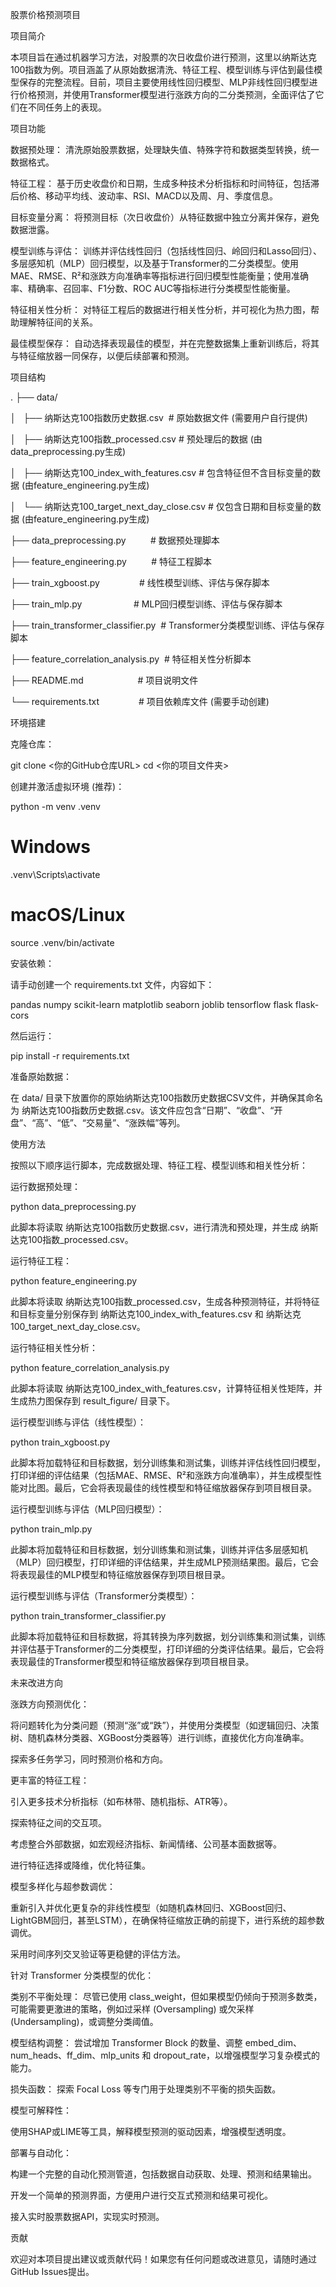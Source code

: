 股票价格预测项目

项目简介

本项目旨在通过机器学习方法，对股票的次日收盘价进行预测，这里以纳斯达克100指数为例。项目涵盖了从原始数据清洗、特征工程、模型训练与评估到最佳模型保存的完整流程。目前，项目主要使用线性回归模型、MLP非线性回归模型进行价格预测，并使用Transformer模型进行涨跌方向的二分类预测，全面评估了它们在不同任务上的表现。

项目功能

数据预处理： 清洗原始股票数据，处理缺失值、特殊字符和数据类型转换，统一数据格式。

特征工程： 基于历史收盘价和日期，生成多种技术分析指标和时间特征，包括滞后价格、移动平均线、波动率、RSI、MACD以及周、月、季度信息。

目标变量分离： 将预测目标（次日收盘价）从特征数据中独立分离并保存，避免数据泄露。

模型训练与评估： 训练并评估线性回归（包括线性回归、岭回归和Lasso回归）、多层感知机（MLP）回归模型，以及基于Transformer的二分类模型。使用MAE、RMSE、R²和涨跌方向准确率等指标进行回归模型性能衡量；使用准确率、精确率、召回率、F1分数、ROC AUC等指标进行分类模型性能衡量。

特征相关性分析： 对特征工程后的数据进行相关性分析，并可视化为热力图，帮助理解特征间的关系。

最佳模型保存： 自动选择表现最佳的模型，并在完整数据集上重新训练后，将其与特征缩放器一同保存，以便后续部署和预测。

项目结构

.
├── data/

│   ├── 纳斯达克100指数历史数据.csv  # 原始数据文件 (需要用户自行提供)

│   ├── 纳斯达克100指数_processed.csv # 预处理后的数据 (由data_preprocessing.py生成)

│   ├── 纳斯达克100_index_with_features.csv # 包含特征但不含目标变量的数据 (由feature_engineering.py生成)

│   └── 纳斯达克100_target_next_day_close.csv # 仅包含日期和目标变量的数据 (由feature_engineering.py生成)

├── data_preprocessing.py          # 数据预处理脚本

├── feature_engineering.py          # 特征工程脚本

├── train_xgboost.py                # 线性模型训练、评估与保存脚本

├── train_mlp.py                     # MLP回归模型训练、评估与保存脚本

├── train_transformer_classifier.py  # Transformer分类模型训练、评估与保存脚本

├── feature_correlation_analysis.py  # 特征相关性分析脚本

├── README.md                      # 项目说明文件

└── requirements.txt                # 项目依赖库文件 (需要手动创建)

环境搭建

克隆仓库：

git clone <你的GitHub仓库URL>
cd <你的项目文件夹>

创建并激活虚拟环境 (推荐)：

python -m venv .venv
# Windows
.venv\Scripts\activate
# macOS/Linux
source .venv/bin/activate

安装依赖：

请手动创建一个 requirements.txt 文件，内容如下：

pandas
numpy
scikit-learn
matplotlib
seaborn
joblib
tensorflow
flask
flask-cors

然后运行：

pip install -r requirements.txt

准备原始数据：

在 data/ 目录下放置你的原始纳斯达克100指数历史数据CSV文件，并确保其命名为 纳斯达克100指数历史数据.csv。该文件应包含“日期”、“收盘”、“开盘”、“高”、“低”、“交易量”、“涨跌幅”等列。

使用方法

按照以下顺序运行脚本，完成数据处理、特征工程、模型训练和相关性分析：

运行数据预处理：

python data_preprocessing.py

此脚本将读取 纳斯达克100指数历史数据.csv，进行清洗和预处理，并生成 纳斯达克100指数_processed.csv。

运行特征工程：

python feature_engineering.py

此脚本将读取 纳斯达克100指数_processed.csv，生成各种预测特征，并将特征和目标变量分别保存到 纳斯达克100_index_with_features.csv 和 纳斯达克100_target_next_day_close.csv。

运行特征相关性分析：

python feature_correlation_analysis.py

此脚本将读取 纳斯达克100_index_with_features.csv，计算特征相关性矩阵，并生成热力图保存到 result_figure/ 目录下。

运行模型训练与评估（线性模型）：

python train_xgboost.py

此脚本将加载特征和目标数据，划分训练集和测试集，训练并评估线性回归模型，打印详细的评估结果（包括MAE、RMSE、R²和涨跌方向准确率），并生成模型性能对比图。最后，它会将表现最佳的线性模型和特征缩放器保存到项目根目录。

运行模型训练与评估（MLP回归模型）：

python train_mlp.py

此脚本将加载特征和目标数据，划分训练集和测试集，训练并评估多层感知机（MLP）回归模型，打印详细的评估结果，并生成MLP预测结果图。最后，它会将表现最佳的MLP模型和特征缩放器保存到项目根目录。

运行模型训练与评估（Transformer分类模型）：

python train_transformer_classifier.py

此脚本将加载特征和目标数据，将其转换为序列数据，划分训练集和测试集，训练并评估基于Transformer的二分类模型，打印详细的分类评估结果。最后，它会将表现最佳的Transformer模型和特征缩放器保存到项目根目录。

未来改进方向

涨跌方向预测优化：

将问题转化为分类问题（预测“涨”或“跌”），并使用分类模型（如逻辑回归、决策树、随机森林分类器、XGBoost分类器等）进行训练，直接优化方向准确率。

探索多任务学习，同时预测价格和方向。

更丰富的特征工程：

引入更多技术分析指标（如布林带、随机指标、ATR等）。

探索特征之间的交互项。

考虑整合外部数据，如宏观经济指标、新闻情绪、公司基本面数据等。

进行特征选择或降维，优化特征集。

模型多样化与超参数调优：

重新引入并优化更复杂的非线性模型（如随机森林回归、XGBoost回归、LightGBM回归，甚至LSTM），在确保特征缩放正确的前提下，进行系统的超参数调优。

采用时间序列交叉验证等更稳健的评估方法。

针对 Transformer 分类模型的优化：

类别不平衡处理： 尽管已使用 class_weight，但如果模型仍倾向于预测多数类，可能需要更激进的策略，例如过采样 (Oversampling) 或欠采样 (Undersampling)，或调整分类阈值。

模型结构调整： 尝试增加 Transformer Block 的数量、调整 embed_dim、num_heads、ff_dim、mlp_units 和 dropout_rate，以增强模型学习复杂模式的能力。

损失函数： 探索 Focal Loss 等专门用于处理类别不平衡的损失函数。

模型可解释性：

使用SHAP或LIME等工具，解释模型预测的驱动因素，增强模型透明度。

部署与自动化：

构建一个完整的自动化预测管道，包括数据自动获取、处理、预测和结果输出。

开发一个简单的预测界面，方便用户进行交互式预测和结果可视化。

接入实时股票数据API，实现实时预测。

贡献

欢迎对本项目提出建议或贡献代码！如果您有任何问题或改进意见，请随时通过GitHub Issues提出。
